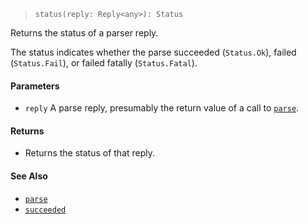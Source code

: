 <!--
 Copyright (c) 2020 Thomas J. Otterson
 
 This software is released under the MIT License.
 https://opensource.org/licenses/MIT
-->

> `status(reply: Reply<any>): Status`

Returns the status of a parser reply.

The status indicates whether the parse succeeded (`Status.Ok`), failed (`Status.Fail`), or failed fatally (`Status.Fatal`).

#### Parameters

* `reply` A parse reply, presumably the return value of a call to [`parse`](parse.md).

#### Returns

* Returns the status of that reply.

#### See Also

* [`parse`](parse.md)
* [`succeeded`](succeeded.md)